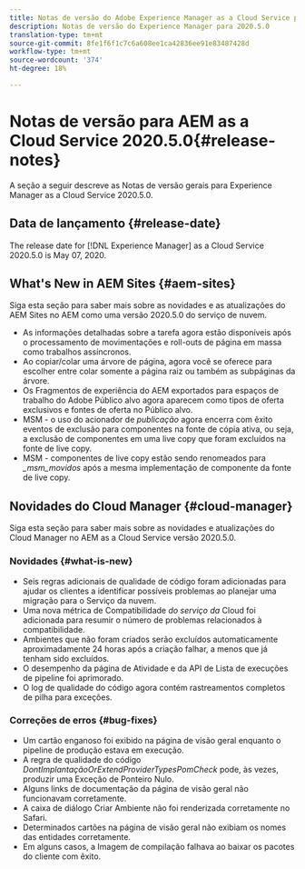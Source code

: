 ```yaml
---
title: Notas de versão do Adobe Experience Manager as a Cloud Service para 2020.5.0
description: Notas de versão do Experience Manager para 2020.5.0
translation-type: tm+mt
source-git-commit: 8fe1f6f1c7c6a608ee1ca42836ee91e83487428d
workflow-type: tm+mt
source-wordcount: '374'
ht-degree: 18%

---
```



# Notas de versão para AEM as a Cloud Service 2020.5.0{#release-notes}

A seção a seguir descreve as Notas de versão gerais para Experience Manager as a Cloud Service 2020.5.0.

## Data de lançamento {#release-date}

The release date for [!DNL Experience Manager] as a Cloud Service 2020.5.0 is May 07, 2020.

## What&#39;s New in AEM Sites {#aem-sites}

Siga esta seção para saber mais sobre as novidades e as atualizações do AEM Sites no AEM como uma versão 2020.5.0 do serviço de nuvem.

* As informações detalhadas sobre a tarefa agora estão disponíveis após o processamento de movimentações e roll-outs de página em massa como trabalhos assíncronos.
* Ao copiar/colar uma árvore de página, agora você se oferece para escolher entre colar somente a página raiz ou também as subpáginas da árvore.
* Os Fragmentos de experiência do AEM exportados para espaços de trabalho do Adobe Público alvo agora aparecem como tipos de oferta exclusivos e fontes de oferta no Público alvo.
* MSM - o uso do acionador de *publicação* agora encerra com êxito eventos de exclusão para componentes na fonte de cópia ativa, ou seja, a exclusão de componentes em uma live copy que foram excluídos na fonte de live copy.
* MSM - componentes de live copy estão sendo renomeados para *_msm_movidos* após a mesma implementação de componente da fonte de live copy.


## Novidades do Cloud Manager {#cloud-manager}

Siga esta seção para saber mais sobre as novidades e atualizações do Cloud Manager no AEM as a Cloud Service versão 2020.5.0.

### Novidades {#what-is-new}

* Seis regras adicionais de qualidade de código foram adicionadas para ajudar os clientes a identificar possíveis problemas ao planejar uma migração para o Serviço da nuvem.
* Uma nova métrica de Compatibilidade *do serviço da* Cloud foi adicionada para resumir o número de problemas relacionados à compatibilidade.
* Ambientes que não foram criados serão excluídos automaticamente aproximadamente 24 horas após a criação falhar, a menos que já tenham sido excluídos.
* O desempenho da página de Atividade e da API de Lista de execuções de pipeline foi aprimorado.
* O log de qualidade do código agora contém rastreamentos completos de pilha para exceções.

### Correções de erros {#bug-fixes}

* Um cartão enganoso foi exibido na página de visão geral enquanto o pipeline de produção estava em execução.
* A regra de qualidade do código *DontImplantaçãoOrExtendProviderTypesPomCheck* pode, às vezes, produzir uma Exceção de Ponteiro Nulo.
* Alguns links de documentação da página de visão geral não funcionavam corretamente.
* A caixa de diálogo Criar Ambiente não foi renderizada corretamente no Safari.
* Determinados cartões na página de visão geral não exibiam os nomes das entidades corretamente.
* Em alguns casos, a Imagem de compilação falhava ao baixar os pacotes do cliente com êxito.

